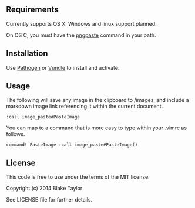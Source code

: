 ## Requirements

Currently supports OS X. Windows and linux support planned.

On OS C, you must have the [pngpaste][1] command in your path.

## Installation

Use [Pathogen][2] or [Vundle][3] to install and activate.

## Usage

The following will save any image in the clipboard to /images, and include a
markdown image link referencing it within the current document.

    :call image_paste#PasteImage

You can map to a command that is more easy to type within your .vimrc as follows.

    command! PasteImage :call image_paste#PasteImage()

## License

This code is free to use under the terms of the MIT license.

Copyright (c) 2014 Blake Taylor

See LICENSE file for further details.

[1]: https://github.com/jcsalterego/pngpaste
[2]: https://github.com/tpope/vim-pathogen
[3]: https://github.com/gmarik/vundle
